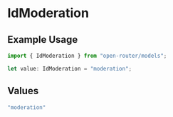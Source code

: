 # IdModeration

## Example Usage

```typescript
import { IdModeration } from "open-router/models";

let value: IdModeration = "moderation";
```

## Values

```typescript
"moderation"
```